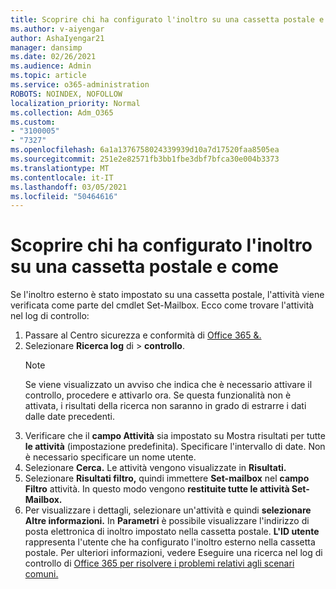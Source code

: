 ```yaml
---
title: Scoprire chi ha configurato l'inoltro su una cassetta postale e come
ms.author: v-aiyengar
author: AshaIyengar21
manager: dansimp
ms.date: 02/26/2021
ms.audience: Admin
ms.topic: article
ms.service: o365-administration
ROBOTS: NOINDEX, NOFOLLOW
localization_priority: Normal
ms.collection: Adm_O365
ms.custom:
- "3100005"
- "7327"
ms.openlocfilehash: 6a1a1376758024339939d10a7d17520faa8505ea
ms.sourcegitcommit: 251e2e82571fb3bb1fbe3dbf7bfca30e004b3373
ms.translationtype: MT
ms.contentlocale: it-IT
ms.lasthandoff: 03/05/2021
ms.locfileid: "50464616"
---
```

# <a name="find-out-who-set-up-forwarding-on-a-mailbox-and-how"></a>Scoprire chi ha configurato l'inoltro su una cassetta postale e come

Se l'inoltro esterno è stato impostato su una cassetta postale, l'attività viene verificata come parte del cmdlet Set-Mailbox. Ecco come trovare l'attività nel log di controllo:

1. Passare al Centro sicurezza e conformità di [Office 365 &.](https://go.microsoft.com/fwlink/p/?linkid=2077143)
1. Selezionare **Ricerca log** di >  **controllo**.
    > [!NOTE]
    > Se viene visualizzato un avviso che indica che è necessario attivare il controllo, procedere e attivarlo ora. Se questa funzionalità non è attivata, i risultati della ricerca non saranno in grado di estrarre i dati dalle date precedenti.
1. Verificare che il **campo Attività** sia impostato su Mostra risultati per tutte **le attività** (impostazione predefinita). Specificare l'intervallo di date. Non è necessario specificare un nome utente.
1. Selezionare **Cerca.** Le attività vengono visualizzate in **Risultati.**
1. Selezionare **Risultati filtro,** quindi immettere **Set-mailbox** nel **campo Filtro** attività. In questo modo vengono **restituite tutte le attività Set-Mailbox.**
1. Per visualizzare i dettagli, selezionare un'attività e quindi **selezionare Altre informazioni.** In **Parametri** è possibile visualizzare l'indirizzo di posta elettronica di inoltro impostato nella cassetta postale. **L'ID utente** rappresenta l'utente che ha configurato l'inoltro esterno nella cassetta postale.
Per ulteriori informazioni, vedere Eseguire una ricerca nel log di controllo di [Office 365 per risolvere i problemi relativi agli scenari comuni.](https://go.microsoft.com/fwlink/?linkid=2103944)